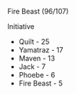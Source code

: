 Fire Beast
(96/107)

Initiative
- Quilt - 25
- Yamatraz - 17
- Maven - 13
- Jack - 7
- Phoebe - 6
- Fire Beast - 5